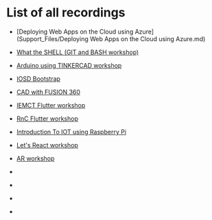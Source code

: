 # List of all recordings

* [Deploying Web Apps on the Cloud using Azure](Support_Files/Deploying Web Apps on the Cloud using Azure.md)

* [What the SHELL (GIT and BASH workshop)](https://learnermanipal-my.sharepoint.com/:f:/g/personal/baidyanath_kundu1_learner_manipal_edu/Eottvnzw_LdKsF-Hx-nAvnABrhSK7EonXgZXNcyzALiO0Q?e=Sy3lz4)

* [Arduino using TINKERCAD workshop](https://drive.google.com/drive/folders/1ekKaltTkPWIG-QXxXs2-hktn2Fwr0kXK)

* [IOSD Bootstrap](https://drive.google.com/drive/folders/1hOjKVRCgmzEhkzFBhDiT1d1qZaJduYpG)

* [CAD with FUSION 360](https://www.youtube.com/watch?v=Ryr0BUaMAis&list=PLcCroMgNE8YSD8qTJzZ6iAUqqy1Uc668P)

* [IEMCT Flutter workshop](https://www.youtube.com/watch?v=CKDsx1HKTdY&list=PLcCroMgNE8YSTlkEDyPxW-mxN5cO6erqB)

* [RnC Flutter workshop](https://drive.google.com/drive/folders/18Vm9swmm5LDPT1VaeePmZVQr1a-hdBdX?usp=sharing)

* [Introduction To IOT using Raspberry Pi](https://www.youtube.com/watch?v=UX8i8OtNWCI&list=PLcCroMgNE8YT8yIO7Ox3fR0BM7PguUJQf)

* [Let's React workshop](https://drive.google.com/drive/folders/1uW3XbmdIQgsqJIJ_UxnT84UEYWhrd3Ff)

* [AR workshop]()

* []()

* []()

* []()

* []()

